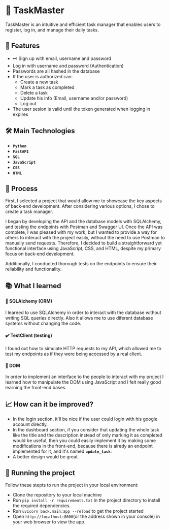 
# 📝 TaskMaster

TaskMaster is an intuitive and efficient task manager that enables users to register, log in, and manage their daily tasks.

## 🚀 Features
- 🗝 Sign up with email, username and password
- Log in with username and password (Authentication)
- Passwords are all hashed in the database
- If the user is authorized can:
    - Create a new task
    - Mark a task as completed
    - Delete a task
    - Update his info (Email, username and/or password)
    - Log out 
- The user sesion is valid until the token generated when logging in expires
## 🛠️ Main Technologies
- **`Python`**
- **`FastAPI`**
- **`SQL`**
- **`JavaScript`**
- **`CSS`**
- **`HTML`**
## 🎨 Process
First, I selected a project that would allow me to showcase the key aspects of back-end development. After considering various options, I chose to create a task manager. 

I began by developing the API and the database models with SQLAlchemy, and testing the endpoints with Postman and Swagger UI. Once the API was complete, I was pleased with my work, but I wanted to provide a way for others to interact with the project easily, without the need to use Postman to manually send requests. Therefore, I decided to build a straightforward yet functional interface using JavaScript, CSS, and HTML, despite my primary focus on back-end development.

Additionally, I conducted thorough tests on the endpoints to ensure their reliability and functionality.

## 📚 What I learned

#### 🧠 SQLAlchemy (ORM)
I learned to use SQLAlchemy in order to interact with the database without writing SQL queries directly. Also it allows me to use diferent database systems without changing the code.
####  ✔️ TestClient (testing)
I found out how to simulate HTTP requests to my API, which allowed me to test my endpoints as if they were being accessed by a real client.
#### 🎡 DOM 
In order to implement an interface to the people to interact with my project I learned how to manipulate the DOM using JavaScript and I felt really good learning the front-end bases.

## 📈  How can it be improved? 
- In the login section, it'll be nice if the user could login with his google account directly. 
- In the dashboard section, if you consider that updating the whole task like the title and the description instead of only marking it as completed would be useful, then you could easily implement it by making some modifications in the front-end, because there is alredy an endpoint implemented for it, and it's named **`update_task`**.
- A better design would be great.

## 🏃 Running the project
Follow these stepts to run the project in your local environment: 

- Clone the repository to your local machine 
- Run `pip install -r requirements.txt` in the project directory to install the required dependencies.
- Run `uvicorn back.main:app --reload` to get the project started
- Open `http://localhost:8000`(or the address shown in your console) in your web browser to view the app.






